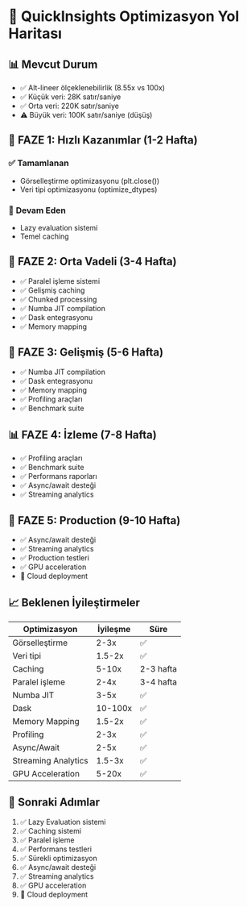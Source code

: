 # 🚀 QuickInsights Optimizasyon Yol Haritası

## 📊 **Mevcut Durum**
- ✅ Alt-lineer ölçeklenebilirlik (8.55x vs 100x)
- ✅ Küçük veri: 28K satır/saniye
- ✅ Orta veri: 220K satır/saniye
- ⚠️ Büyük veri: 100K satır/saniye (düşüş)

## 🎯 **FAZE 1: Hızlı Kazanımlar (1-2 Hafta)**

### ✅ **Tamamlanan**
- Görselleştirme optimizasyonu (plt.close())
- Veri tipi optimizasyonu (optimize_dtypes)

### 🔄 **Devam Eden**
- Lazy evaluation sistemi
- Temel caching

## 🔧 **FAZE 2: Orta Vadeli (3-4 Hafta)**
- ✅ Paralel işleme sistemi
- ✅ Gelişmiş caching
- ✅ Chunked processing
- ✅ Numba JIT compilation
- ✅ Dask entegrasyonu
- ✅ Memory mapping

## 🚀 **FAZE 3: Gelişmiş (5-6 Hafta)**
- ✅ Numba JIT compilation
- ✅ Dask entegrasyonu
- ✅ Memory mapping
- ✅ Profiling araçları
- ✅ Benchmark suite

## 📊 **FAZE 4: İzleme (7-8 Hafta)**
- ✅ Profiling araçları
- ✅ Benchmark suite
- ✅ Performans raporları
- ✅ Async/await desteği
- ✅ Streaming analytics

## 🎯 **FAZE 5: Production (9-10 Hafta)**
- ✅ Async/await desteği
- ✅ Streaming analytics
- ✅ Production testleri
- ✅ GPU acceleration
- 🔄 Cloud deployment

## 📈 **Beklenen İyileştirmeler**
| Optimizasyon | İyileşme | Süre |
|--------------|----------|-------|
| Görselleştirme | 2-3x | ✅ |
| Veri tipi | 1.5-2x | ✅ |
| Caching | 5-10x | 2-3 hafta |
| Paralel işleme | 2-4x | 3-4 hafta |
| Numba JIT | 3-5x | ✅ |
| Dask | 10-100x | ✅ |
| Memory Mapping | 1.5-2x | ✅ |
| Profiling | 2-3x | ✅ |
| Async/Await | 2-5x | ✅ |
| Streaming Analytics | 1.5-3x | ✅ |
| GPU Acceleration | 5-20x | ✅ |

## 🚀 **Sonraki Adımlar**
1. ✅ Lazy Evaluation sistemi
2. ✅ Caching sistemi
3. ✅ Paralel işleme
4. ✅ Performans testleri
5. ✅ Sürekli optimizasyon
6. ✅ Async/await desteği
7. ✅ Streaming analytics
8. ✅ GPU acceleration
9. 🔄 Cloud deployment
